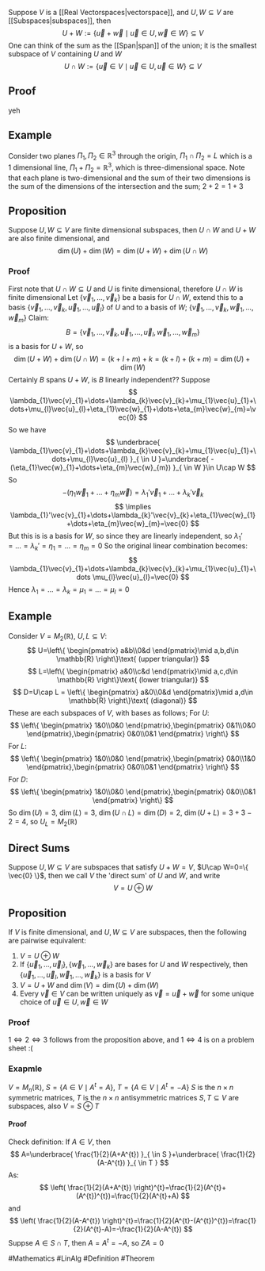Suppose $V$ is a [[Real Vectorspaces|vectorspace]], and $U,W\subseteq V$ are [[Subspaces|subspaces]], then
$$
U+W:=\{ \vec{u}+\vec{w}\mid \vec{u}\in U,\vec{w}\in W \}\subseteq V
$$
One can think of the sum as the [[Span|span]] of the union; it is the smallest subspace of $V$ containing $U$ and $W$
$$
U\cap W:=\{ \vec{u}\in V\mid \vec{u}\in U,\vec{u}\in W \}\subseteq V
$$
## Proof
yeh
## Example
Consider two planes $\Pi_{1},\Pi_{2}\in\mathbb{R}^{3}$ through the origin, $\Pi_{1}\cap \Pi_{2}=L$ which is a $\hspace{0pt}1$ dimensional line, $\Pi_{1}+\Pi_{2}=\mathbb{R}^{3}$, which is three-dimensional space. Note that each plane is two-dimensional and the sum of their two dimensions is the sum of the dimensions of the intersection and the sum; $2+2=1+3$
## Proposition
Suppose $U,W\subseteq V$ are finite dimensional subspaces, then $U\cap W$ and $U+W$ are also finite dimensional, and
$$
\dim(U)+\dim(W)=\dim(U+W)+\dim(U\cap W)
$$
### Proof
First note that $U\cap W\subseteq U$ and $U$ is finite dimensional, therefore $U\cap W$ is finite dimensional
Let $\{ \vec{v}_{1},\dots,\vec{v}_{k} \}$ be a basis for $U\cap W$, extend this to a basis $\{ \vec{v}_{1},\dots,\vec{v}_{k},\vec{u}_{1},\dots,\vec{u}_{l} \}$ of $U$
and to a basis of $W$; $\{ \vec{v}_{1},\dots,\vec{v}_{k},\vec{w}_{1},\dots,\vec{w}_{m} \}$
Claim:
$$
B=\{ \vec{v}_{1},\dots,\vec{v}_{k},\vec{u}_{1},\dots,\vec{u}_{l},\vec{w}_{1},\dots,\vec{w}_{m} \}
$$
is a basis for $U+W$, so 
$$
\dim(U+W)+\dim(U\cap W)=(k+l+m)+k=(k+l)+(k+m)=\dim(U)+\dim(W)
$$
Certainly $B$ spans $U+W$, is $B$ linearly independent??
Suppose
$$
\lambda_{1}\vec{v}_{1}+\dots+\lambda_{k}\vec{v}_{k}+\mu_{1}\vec{u}_{1}+\dots+\mu_{l}\vec{u}_{l}+\eta_{1}\vec{w}_{1}+\dots+\eta_{m}\vec{w}_{m}=\vec{0}
$$
So we have
$$
\underbrace{ \lambda_{1}\vec{v}_{1}+\dots+\lambda_{k}\vec{v}_{k}+\mu_{1}\vec{u}_{1}+\dots+\mu_{l}\vec{u}_{l} }_{ \in U }=\underbrace{ -(\eta_{1}\vec{w}_{1}+\dots+\eta_{m}\vec{w}_{m}) }_{ \in W }\in U\cap W
$$
So 
$$
-(\eta_{1}\vec{w}_{1}+\dots+\eta_{m}\vec{w}_{})=\lambda_{1}'\vec{v}_{1}+\dots+\lambda_{k}'\vec{v}_{k}
$$
$$
\implies \lambda_{1}'\vec{v}_{1}+\dots+\lambda_{k}'\vec{v}_{k}+\eta_{1}\vec{w}_{1}+\dots+\eta_{m}\vec{w}_{m}=\vec{0}
$$
But this is is a basis for $W$, so since they are linearly independent, so $\lambda_{1}'=\dots=\lambda_{k}'=\eta_{1}=\dots=\eta_{m}=0$
So the original linear combination becomes:
$$
\lambda_{1}\vec{v}_{1}+\dots+\lambda_{k}\vec{v}_{k}+\mu_{1}\vec{u}_{1}+\dots \mu_{l}\vec{u}_{l}=\vec{0}
$$
Hence $\lambda_{1}=\dots=\lambda_{k}=\mu_{1}=\dots=\mu_{l}=0$
## Example
Consider $V=M_{2}(\mathbb{R})$, $U,L\subseteq V$:
$$
U=\left\{  \begin{pmatrix}
a&b\\0&d
\end{pmatrix}\mid a,b,d\in \mathbb{R}  \right\}\text{ (upper triangular)}
$$
$$
L=\left\{  \begin{pmatrix}
a&0\\c&d
\end{pmatrix}\mid a,c,d\in \mathbb{R}  \right\}\text{ (lower triangular)}
$$
$$
D=U\cap L = \left\{   \begin{pmatrix}
a&0\\0&d
\end{pmatrix}\mid a,d\in \mathbb{R}  \right\}\text{ (diagonal)}
$$
These are each subspaces of $V$, with bases as follows;
For $U$:
$$
\left\{  \begin{pmatrix}
1&0\\0&0
\end{pmatrix},\begin{pmatrix}
0&1\\0&0
\end{pmatrix},\begin{pmatrix}
0&0\\0&1
\end{pmatrix} \right\}
$$
For $L$:
$$
\left\{  \begin{pmatrix}
1&0\\0&0
\end{pmatrix},\begin{pmatrix}
0&0\\1&0
\end{pmatrix},\begin{pmatrix}
0&0\\0&1
\end{pmatrix}  \right\}
$$
For $D$:
$$
\left\{  \begin{pmatrix}
1&0\\0&0
\end{pmatrix},\begin{pmatrix}
0&0\\0&1
\end{pmatrix}  \right\}
$$
So $\dim(U)=3$, $\dim(L)=3$, $\dim(U\cap L)=\dim(D)=2$, $\dim(U+L)=3+3-2=4$, so $U_{L}=M_{2}(\mathbb{R})$
## Direct Sums
Suppose $U,W\subseteq V$ are subspaces that satisfy $U+W=V$, $U\cap W=0=\{ \vec{0} \}$, then we call $V$ the 'direct sum' of $U$  and $W$, and write
$$
V=U \oplus W
$$
## Proposition
If $V$ is finite dimensional, and $U,W\subseteq V$ are subspaces, then the following are pairwise equivalent:
1. $V=U\oplus W$
2. If $\{ \vec{u}_{1},\dots,\vec{u}_{l} \},\{ \vec{w}_{1},\dots,\vec{w}_{k} \}$ are bases for $U$ and $W$ respectively, then $\{ \vec{u}_{1},\dots,\vec{u}_{l},\vec{w}_{1},\dots,\vec{w}_{k} \}$ is a basis for $V$
3. $V=U+W$ and $\dim(V)=\dim(U)+\dim(W)$
4. Every $\vec{v}\in V$ can be written uniquely as $\vec{v}=\vec{u}+\vec{w}$ for some unique choice of $\vec{u}\in U,\vec{w}\in W$

### Proof
$1\iff2\iff 3$ follows from the proposition above, and $1 \iff 4$ is on a problem sheet :(
### Exapmle
$V=M_{n}(\mathbb{R})$, $S=\{ A\in V \mid A^{t}=A \}$, $T=\{ A\in V\mid A^{t} = -A \}$
$S$ is the $n\times n$ symmetric matrices, $T$ is the $n\times n$ antisymmetric matrices
$S,T\subseteq V$ are subspaces, also $V=S\oplus T$
#### Proof
Check definition:
If $A\in V$, then 
$$
A=\underbrace{ \frac{1}{2}(A+A^{t}) }_{ \in S }+\underbrace{ \frac{1}{2}(A-A^{t}) }_{ \in T }
$$
As:
$$
\left( \frac{1}{2}(A+A^{t}) \right)^{t}=\frac{1}{2}(A^{t}+(A^{t})^{t})=\frac{1}{2}(A^{t}+A)
$$
and
$$
\left( \frac{1}{2}(A-A^{t}) \right)^{t}=\frac{1}{2}(A^{t}-(A^{t})^{t})=\frac{1}{2}(A^{t}-A)=-\frac{1}{2}(A-A^{t})
$$
Suppse $A\in S\cap T$, then $A=A^{t}=-A$, so $ZA=0$

#Mathematics #LinAlg #Definition #Theorem 